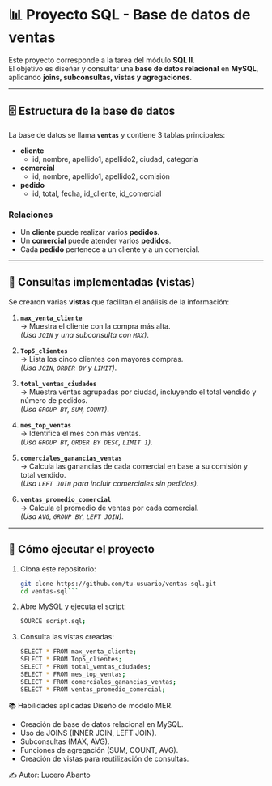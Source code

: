 # 📊 Proyecto SQL - Base de datos de ventas

Este proyecto corresponde a la tarea del módulo **SQL II**.  
El objetivo es diseñar y consultar una **base de datos relacional** en **MySQL**, aplicando **joins, subconsultas, vistas y agregaciones**.

---

## 🗄️ Estructura de la base de datos

La base de datos se llama **`ventas`** y contiene 3 tablas principales:

- **cliente**
  - id, nombre, apellido1, apellido2, ciudad, categoría
- **comercial**
  - id, nombre, apellido1, apellido2, comisión
- **pedido**
  - id, total, fecha, id_cliente, id_comercial

### Relaciones
- Un **cliente** puede realizar varios **pedidos**.  
- Un **comercial** puede atender varios **pedidos**.  
- Cada **pedido** pertenece a un cliente y a un comercial.  

---

## 🔎 Consultas implementadas (vistas)

Se crearon varias **vistas** que facilitan el análisis de la información:

1. **`max_venta_cliente`**  
   → Muestra el cliente con la compra más alta.  
   _(Usa `JOIN` y una subconsulta con `MAX`)_.

2. **`Top5_clientes`**  
   → Lista los cinco clientes con mayores compras.  
   _(Usa `JOIN`, `ORDER BY` y `LIMIT`)_.

3. **`total_ventas_ciudades`**  
   → Muestra ventas agrupadas por ciudad, incluyendo el total vendido y número de pedidos.  
   _(Usa `GROUP BY`, `SUM`, `COUNT`)_.

4. **`mes_top_ventas`**  
   → Identifica el mes con más ventas.  
   _(Usa `GROUP BY`, `ORDER BY DESC`, `LIMIT 1`)_.

5. **`comerciales_ganancias_ventas`**  
   → Calcula las ganancias de cada comercial en base a su comisión y total vendido.  
   _(Usa `LEFT JOIN` para incluir comerciales sin pedidos)_.

6. **`ventas_promedio_comercial`**  
   → Calcula el promedio de ventas por cada comercial.  
   _(Usa `AVG`, `GROUP BY`, `LEFT JOIN`)_.

---

## 🚀 Cómo ejecutar el proyecto

1. Clona este repositorio:  
   ```bash
   git clone https://github.com/tu-usuario/ventas-sql.git
   cd ventas-sql```
2. Abre MySQL y ejecuta el script:
     ```bash
    SOURCE script.sql;
    ```
3. Consulta las vistas creadas:
    ```bash
    SELECT * FROM max_venta_cliente;
    SELECT * FROM Top5_clientes;
    SELECT * FROM total_ventas_ciudades;
    SELECT * FROM mes_top_ventas;
    SELECT * FROM comerciales_ganancias_ventas;
    SELECT * FROM ventas_promedio_comercial;
    ```

📚 Habilidades aplicadas
Diseño de modelo MER.

- Creación de base de datos relacional en MySQL.
- Uso de JOINS (INNER JOIN, LEFT JOIN).
- Subconsultas (MAX, AVG).
- Funciones de agregación (SUM, COUNT, AVG).
- Creación de vistas para reutilización de consultas.

✍️ Autor: Lucero Abanto
